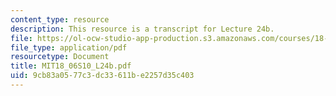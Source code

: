 ```yaml
---
content_type: resource
description: This resource is a transcript for Lecture 24b.
file: https://ol-ocw-studio-app-production.s3.amazonaws.com/courses/18-06-linear-algebra-spring-2010/9cb83a0577c3dc33611be2257d35c403_MIT18_06S10_L24b.pdf
file_type: application/pdf
resourcetype: Document
title: MIT18_06S10_L24b.pdf
uid: 9cb83a05-77c3-dc33-611b-e2257d35c403
---
```

